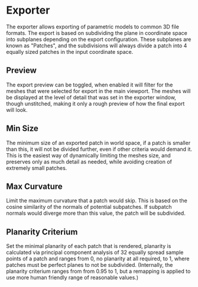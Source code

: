 # Exporter
The exporter allows exporting of parametric models to common 3D file formats.
The export is based on subdividing the plane in coordinate space into subplanes depending on the export configuration.
These subplanes are known as "Patches", and the subdivisions will always divide a patch into 4 equally sized patches in the input coordinate space.

## Preview
The export preview can be toggled, when enabled it will filter for the meshes that were selected for export in the main viewport.
The meshes will be displayed at the level of detail that was set in the exporter window, though unstitched, making it only a rough preview of how the final export will look.

## Min Size
The minimum size of an exported patch in world space, if a patch is smaller than this, it will not be divided further, even if other criteria would demand it.
This is the easiest way of dynamically limiting the meshes size, and preserves only as much detail as needed, while avoiding creation of extremely small patches.

## Max Curvature
Limit the maximum curvature that a patch would skip. This is based on the cosine similarity of the normals of potential subpatches. If subpatch normals would diverge more than this value, the patch will be subdivided.

## Planarity Criterium
Set the minimal planarity of each patch that is rendered, planarity is calculated via principal component analysis of 32 equally spread sample points of a patch and ranges from 0, no planarity at all required, to 1, where patches must be perfect planes to not be subdivided. (Internally, the planarity criterium ranges from from 0.95 to 1, but a remapping is applied to use more human friendly range of reasonable values.)

## 